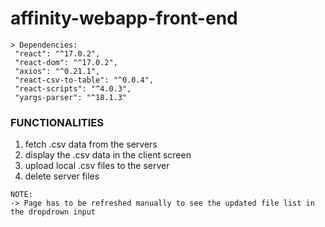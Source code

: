 ﻿# affinity-webapp-front-end

```
> Dependencies:
 "react": "^17.0.2",
 "react-dom": "^17.0.2",
 "axios": "^0.21.1",
 "react-csv-to-table": "^0.0.4",
 "react-scripts": "^4.0.3",
 "yargs-parser": "^18.1.3"
```
### FUNCTIONALITIES

1) fetch .csv data from the servers
2) display the .csv data in the client screen
3) upload local .csv files to the server
4) delete server files

```
NOTE:
-> Page has to be refreshed manually to see the updated file list in the dropdrown input
```




